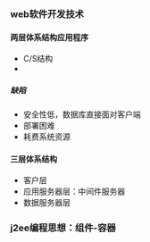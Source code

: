 ### web软件开发技术

#### 两层体系结构应用程序

- C/S结构
- 

##### 缺陷

- 安全性低，数据库直接面对客户端
- 部署困难
- 耗费系统资源

#### 三层体系结构

- 客户层
- 应用服务器层：中间件服务器
- 数据服务器层



### j2ee编程思想：组件-容器



